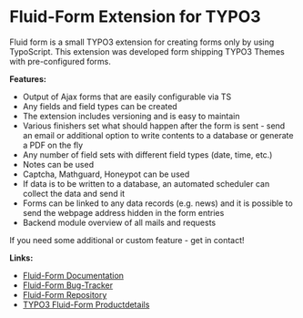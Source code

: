 # Fluid-Form Extension for TYPO3

Fluid form is a small TYPO3 extension for creating forms only by using TypoScript. This extension was developed form shipping TYPO3 Themes with pre-configured forms.


**Features:**

*   Output of Ajax forms that are easily configurable via TS
*   Any fields and field types can be created
*   The extension includes versioning and is easy to maintain
*   Various finishers set what should happen after the form is sent - send an email or additional option to write contents to a database or generate a PDF on the fly
*   Any number of field sets with different field types (date, time, etc.)
*   Notes can be used
*   Captcha, Mathguard, Honeypot can be used
*   If data is to be written to a database, an automated scheduler can collect the data and send it
*   Forms can be linked to any data records (e.g. news) and it is possible to send the webpage address hidden in the form entries
*   Backend module overview of all mails and requests

If you need some additional or custom feature - get in contact!


**Links:**

*   [Fluid-Form Documentation](https://www.coding.ms/documentation/typo3-fluid-form "Fluid-Form Documentation")
*   [Fluid-Form Bug-Tracker](https://gitlab.com/codingms/typo3-public/fluid_form/-/issues "Fluid-Form Bug-Tracker")
*   [Fluid-Form Repository](https://gitlab.com/codingms/typo3-public/fluid_form "Fluid-Form Repository")
*   [TYPO3 Fluid-Form Productdetails](https://www.coding.ms/de/typo3-extensions/typo3-fluid-form "TYPO3 Fluid-Form Productdetails")
